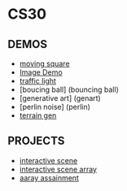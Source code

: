 # CS30

## DEMOS
- [moving square](movingsquare)
- [Image Demo](image-demo)
- [traffic light](traficlight)
- [boucing ball] (bouncing ball)
- [generative art] (genart)
- [perlin noise] (perlin)
- [terrain gen](terrain)
## PROJECTS
- [interactive scene](interactivescene)
- [interactive scene array](interactivescenecopy)
- [aaray assainment](arrayassainment)